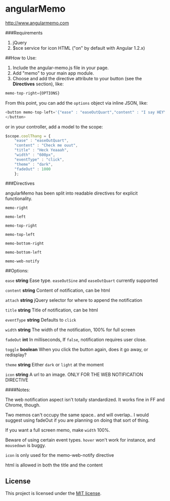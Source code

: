angularMemo
===========

http://www.angularmemo.com

###Requirements

1. jQuery
2. $sce service for icon HTML ("on" by default with Angular 1.2.x)

##How to Use:

1. Include the angular-memo.js file in your page.
2. Add "memo" to your main app module.
3. Choose and add the directive attribute to your button (see the **Directives** section), like:

```javascript
memo-top-right={OPTIONS}
```
From this point, you can add the ```options``` object via inline JSON, like:

```javascript
<button memo-top-left='{"ease" : "easeOutQuart","content" : "I say HEYY YEAH","title" : "Whats Going on?","width" : "600px", "attachment" : "#wrap"}')>
</button>
```
or in your controller, add a model to the scope:

```javascript
$scope.coolThang = {
    "ease" : "easeOutQuart",
    "content" : "Check me ouut",
    "title" : "Heck Yeaaah",
    "width" : "600px",
    "eventType" : "click",
    "theme" : "dark",
    "fadeOut" : 1000
    };
```
###Directives

angularMemo has been split into readable directives for explicit functionality.

```memo-right```

```memo-left```

```memo-top-right```

```memo-top-left```

```memo-bottom-right```

```memo-bottom-left```

```memo-web-notify```


##Options:

```ease``` **string** Ease type. ```easeOutSine``` and ```easeOutQuart``` currently supported

```content``` **string** Content of notification, can be html

```attach```  **string** jQuery selector for where to append the notification

```title```  **string** Title of notification, can be html

```eventType``` **string** Defaults to ```click```

```width``` **string** The width of the notification, 100% for full screen

```fadeOut``` **int** In milliseconds, If ```false```, notification requires user close.

```toggle``` **boolean** When you click the button again, does it go away, or redisplay?

```theme``` **string** Either ```dark``` or ```light``` at the moment

```icon``` **string** A url to an image. ONLY FOR THE WEB NOTIFICATION DIRECTIVE


####Notes:
   
   The web notification aspect isn't totally standardized. It works fine in FF and Chrome, though.

   Two memos can't occupy the same space.. and will overlap.. I would suggest using fadeOut if you are planning on doing that sort of thing.
   
   If you want a full screen memo, make ```width``` 100%.
   
   Beware of using certain event types. ```hover``` won't work for instance, and ```mousedown``` is buggy.
   
   ```icon``` is only used for the memo-web-notify directive
   
   html is allowed in both the title and the content


## License
This project is licensed under the [MIT license](http://opensource.org/licenses/MIT).
